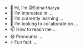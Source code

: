- 👋 Hi, I’m @Sidhartharya
- 👀 I’m interested in ...
- 🌱 I’m currently learning ...
- 💞️ I’m looking to collaborate on ...
- 📫 How to reach me ...
- 😄 Pronouns: ...
- ⚡ Fun fact: ...

<!---
Sidharthary/Sidharthary is a ✨ special ✨ repository because its `README.md` (this file) appears on your GitHub profile.
You can click the Preview link to take a look at your changes.
--->
